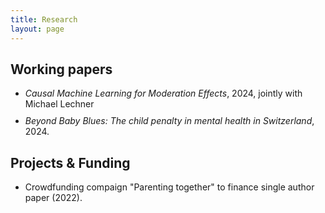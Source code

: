 ```yaml
---
title: Research
layout: page
---
```


<style>
    ul li { margin-bottom: 10px; }
</style>

<h2>Working papers</h2>

<ul>
	<li><i>Causal Machine Learning for Moderation Effects</i>, 
		2024, jointly with Michael Lechner</li>
	<li><i>Beyond Baby Blues: The child penalty in mental health in Switzerland</i>, 2024. </li>
</ul>

<h2>Projects & Funding</h2>

<ul>
	<li>Crowdfunding compaign "Parenting together" to finance single author paper (2022).</li>
</ul>

